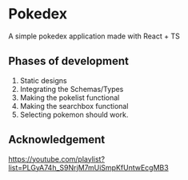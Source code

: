 # Pokedex

A simple pokedex application made with React + TS

## Phases of development

1. Static designs
2. Integrating the Schemas/Types
3. Making the pokelist functional
4. Making the searchbox functional
5. Selecting pokemon should work.

## Acknowledgement

https://youtube.com/playlist?list=PLGyA74h_S9NrjM7mUiSmpKfUntwEcgMB3
